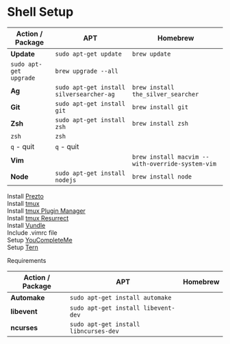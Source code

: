 # Shell Setup

Action / Package | APT | Homebrew
--- | --- | ---
**Update** | `sudo apt-get update` | `brew update`
 | `sudo apt-get upgrade` | `brew upgrade --all`
**Ag** | `sudo apt-get install silversearcher-ag` | `brew install the_silver_searcher`
**Git** | `sudo apt-get install git` | `brew install git`
**Zsh** | `sudo apt-get install zsh` | `brew install zsh`
 | `zsh` | `zsh`
 | `q` - quit | `q` - quit
**Vim** | | `brew install macvim --with-override-system-vim`
**Node** | `sudo apt-get install nodejs` | `brew install node`

Install [Prezto]  
Install [tmux]  
Install [tmux Plugin Manager]  
Install [tmux Resurrect]  
Install [Vundle]  
Include .vimrc file  
Setup [YouCompleteMe]  
Setup [Tern]  

Requirements

Action / Package | APT | Homebrew
--- | --- | ---
**Automake** | `sudo apt-get install automake` | 
**libevent** | `sudo apt-get install libevent-dev` | 
**ncurses** | `sudo apt-get install libncurses-dev` | 

   [Prezto]: https://github.com/sorin-ionescu/prezto
   [tmux]: https://github.com/tmux/tmux
   [tmux Plugin Manager]: https://github.com/tmux-plugins/tpm
   [tmux Resurrect]: https://github.com/tmux-plugins/tmux-resurrect
   [Vundle]: https://github.com/VundleVim/Vundle.vim
   [YouCompleteMe]: https://github.com/Valloric/YouCompleteMe
   [Tern]: https://github.com/ternjs/tern_for_vim
